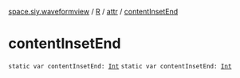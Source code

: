 [space.siy.waveformview](../../index.md) / [R](../index.md) / [attr](index.md) / [contentInsetEnd](./content-inset-end.md)

# contentInsetEnd

`static var contentInsetEnd: `[`Int`](https://kotlinlang.org/api/latest/jvm/stdlib/kotlin/-int/index.html)
`static var contentInsetEnd: `[`Int`](https://kotlinlang.org/api/latest/jvm/stdlib/kotlin/-int/index.html)